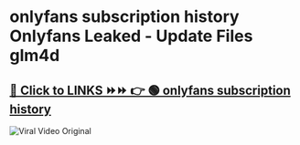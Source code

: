 
 # onlyfans subscription history Onlyfans Leaked - Update Files glm4d

## <h2><a href="https://clipsfans.com/onlyfans_subscription_history&ref=git">🔗 Click to LINKS ⏩⏩ 👉 🟢 onlyfans subscription history </a></h2>

<a href="https://clipsfans.com/onlyfans_subscription_history&ref=git" rel="nofollow" data-target="animated-image.originalLink"><img src="https://i.ibb.co.com/xMMVF88/686577567.gif" alt="Viral Video Original" style="max-width: 100%; display: inline-block;" data-target="animated-image.originalImage"></a>

